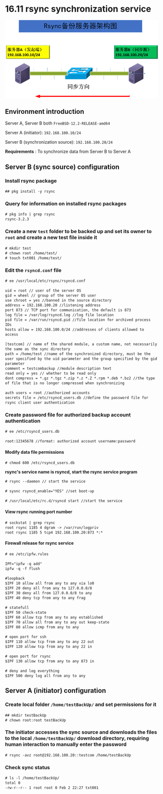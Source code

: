 # 16.11 rsync synchronization service

![](../.gitbook/assets/image.png)

## Environment introduction

Server A, Server B both `FreeBSD-12.2-RELEASE-amd64`

Server A (initiator): `192.168.100.10/24`

Server B (synchronization source): `192.168.100.20/24`

**Requirements** : To synchronize data from Server B to Server A

## Server B (sync source) configuration

### Install rsync package

```
## pkg install -y rsync
```

### Query for information on installed rsync packages

```
# pkg info | grep rsync 
rsync-3.2.3            
```

### Create a new `test` folder to be backed up and set its owner to `root` and create a new test file inside it

```
# mkdir test
# chown root /home/test/
# touch txt001 /home/test/
```

### Edit the `rsyncd.conf` file

```
# ee /usr/local/etc/rsync/rsyncd.conf

uid = root // user of the server OS
gid = wheel // group of the server OS user
use chroot = yes //banned in the source directory
address = 192.168.100.20 //listening address
port 873 // TCP port for communication, the default is 873
log file = /var/log/rsyncd.log //log file location
pid file = /var/run/rsyncd.pid //file location for archived process IDs
hosts allow = 192.168.100.0/24 //addresses of clients allowed to access

[testcom] // name of the shared module, a custom name, not necessarily the same as the sync directory
path = /home/test //name of the synchronized directory, must be the user specified by the uid parameter and the group specified by the gid parameter
comment = testcombackup //module description text     
read only = yes // whether to be read only
dont compress = *.gz *.tgz *.zip *.z *.Z *.rpm *.deb *.bz2 //the type of file that is no longer compressed when synchronizing

auth users = root //authorized accounts
secrets file = /etc/rsyncd_users.db //define the password file for rsync client user authentication
```

### Create password file for authorized backup account authentication

```
# ee /etc/rsyncd_users.db

root:12345678 //format: authorized account username:password
```

#### Modify data file permissions

```
# chmod 600 /etc/rsyncd_users.db
```

**rsync's service name is rsyncd, start the rsync service program**

```
# rsync --daemon // start the service

# sysnc rsyncd_enable="YES" //set boot-up

# /usr/local/etc/rc.d/rsyncd start //start the service
```

#### **View rsync running port number**

```
# sockstat | grep rsync
root rsync 1185 4 dgram -> /var/run/logpriv
root rsync 1185 5 tcp4 192.168.100.20:873 *:* 
```

#### **Firewall release for rsync service**

```
# ee /etc/ipfw.rules 

IPF="ipfw -q add"
ipfw -q -f flush

#loopback 
$IPF 10 allow all from any to any via lo0
$IPF 20 deny all from any to 127.0.0.0/8
$IPF 30 deny all from 127.0.0.0/8 to any
$IPF 40 deny tcp from any to any frag

# statefull
$IPF 50 check-state
$IPF 60 allow tcp from any to any established
$IPF 70 allow all from any to any out keep-state
$IPF 80 allow icmp from any to any

# open port for ssh
$IPF 110 allow tcp from any to any 22 out
$IPF 120 allow tcp from any to any 22 in

# open port for rsync
$IPF 130 allow tcp from any to any 873 in  

# deny and log everything 
$IPF 500 deny log all from any to any
```

## Server A (initiator) configuration

### **Create local folder `/home/testBackUp/` and set permissions for it**

```
## mkdir testBackUp
# chown root:root testBackUp
```

### **The initiator accesses the sync source and downloads the files to the local `/home/testBackUp/` download directory, requiring human interaction to manually enter the password**

```
# rsync -avz root@192.168.100.20::testcom /home/testBackUp     
```

### Check sync status

```
# ls -l /home/testBackUp/
total 0
-rw-r--r-- 1 root root 0 Feb 2 22:27 txt001
```
